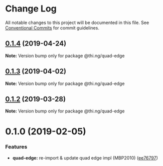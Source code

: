 # Change Log

All notable changes to this project will be documented in this file.
See [Conventional Commits](https://conventionalcommits.org) for commit guidelines.

## [0.1.4](https://github.com/thi-ng/umbrella/compare/@thi.ng/quad-edge@0.1.3...@thi.ng/quad-edge@0.1.4) (2019-04-24)

**Note:** Version bump only for package @thi.ng/quad-edge





## [0.1.3](https://github.com/thi-ng/umbrella/compare/@thi.ng/quad-edge@0.1.2...@thi.ng/quad-edge@0.1.3) (2019-04-02)

**Note:** Version bump only for package @thi.ng/quad-edge





## [0.1.2](https://github.com/thi-ng/umbrella/compare/@thi.ng/quad-edge@0.1.1...@thi.ng/quad-edge@0.1.2) (2019-03-28)

**Note:** Version bump only for package @thi.ng/quad-edge







# 0.1.0 (2019-02-05)


### Features

* **quad-edge:** re-import & update quad edge impl (MBP2010) ([ee76797](https://github.com/thi-ng/umbrella/commit/ee76797))
